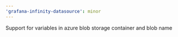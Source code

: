 ```yaml
---
'grafana-infinity-datasource': minor
---
```


Support for variables in azure blob storage container and blob name
